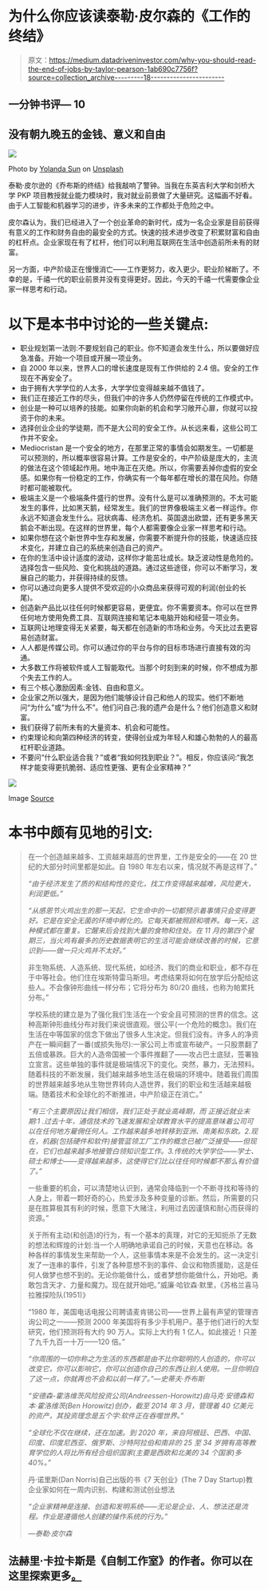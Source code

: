 # 为什么你应该读泰勒·皮尔森的《工作的终结》

> 原文：<https://medium.datadriveninvestor.com/why-you-should-read-the-end-of-jobs-by-taylor-pearson-1ab690c7756f?source=collection_archive---------18----------------------->

## 一分钟书评— 10

## 没有朝九晚五的金钱、意义和自由

![](img/dd911c36d925e34dc6045cea05425d0e.png)

Photo by [Yolanda Sun](https://unsplash.com/@iyolanda?utm_source=medium&utm_medium=referral) on [Unsplash](https://unsplash.com?utm_source=medium&utm_medium=referral)

泰勒·皮尔逊的《乔布斯的终结》给我敲响了警钟。当我在东英吉利大学和剑桥大学 PKP 项目教授就业能力模块时，我对就业前景做了大量研究。这幅画不好看。由于人工智能和机器学习的进步，许多未来的工作都处于危险之中。

皮尔森认为，我们已经进入了一个创业革命的新时代，成为一名企业家是目前获得有意义的工作和财务自由的最安全的方式。快速的技术进步改变了积累财富和自由的杠杆点。企业家现在有了杠杆，他们可以利用互联网在生活中创造前所未有的财富。

另一方面，中产阶级正在慢慢消亡——工作更努力，收入更少。职业阶梯断了。不幸的是，千禧一代的职业前景并没有变得更好。因此，今天的千禧一代需要像企业家一样思考和行动。

# 以下是本书中讨论的一些关键点:

*   职业规划第一法则:不要规划自己的职业。你不知道会发生什么，所以要做好应急准备。开始一个项目或开展一项业务。
*   自 2000 年以来，世界人口的增长速度是现有工作供给的 2.4 倍。安全的工作现在不再安全了。
*   由于拥有大学学位的人太多，大学学位变得越来越不值钱了。
*   我们正在接近工作的尽头，但我们中的许多人仍然停留在传统的工作模式中。
*   创业是一种可以培养的技能。如果你向新的机会和学习敞开心扉，你就可以投资于你的未来。
*   选择创业企业的学徒期，而不是大公司的安全工作。从长远来看，这些公司工作并不安全。
*   Mediocristan 是一个安全的地方，在那里正常的事情会如期发生。一切都是可以预测的，所以概率很容易计算。工作是安全的，中产阶级是庞大的，主流的做法在这个领域起作用。地中海正在灭绝。所以，你需要丢掉你虚假的安全感。如果你有一份稳定的工作，你确实有一个每年都在增长的潜在风险。你随时都可能被取代。
*   极端主义是一个极端条件盛行的世界。没有什么是可以准确预测的。不太可能发生的事件，比如黑天鹅，经常发生。我们的世界像极端主义者一样运作。你永远不知道会发生什么。冠状病毒、经济危机、英国退出欧盟，还有更多黑天鹅会不断出现。在这样的世界里，每个人都需要像企业家一样思考和行动。
*   如果你想在这个新世界中生存和发展，你需要不断提升你的技能，快速适应技术变化，并建立自己的系统来创造自己的资产。
*   在你的生活中设计适度的波动，这样你才能茁壮成长。缺乏波动性是危险的。选择包含一些风险、变化和挑战的道路。通过这些途径，你可以不断学习，发展自己的能力，并获得持续的反馈。
*   你可以通过向更多人提供不受欢迎的小众商品来获得可观的利润(创业的长尾)。
*   创造新产品比以往任何时候都更容易，更便宜。你不需要资本。你可以在世界任何地方使用免费工具、互联网连接和笔记本电脑开始和经营一项业务。
*   互联网让地理变得无关紧要，每天都在创造新的市场和业务。今天比过去更容易创造财富。
*   人人都是传媒公司。你可以通过你的平台与你的目标市场进行直接有效的沟通。
*   大多数工作将被软件或人工智能取代。当那个时刻到来的时候，你不想成为那个失去工作的人。
*   有三个核心激励因素:金钱、自由和意义。
*   企业家之所以强大，是因为他们能够设计自己和他人的现实。他们不断地问“为什么”或“为什么不”。他们问自己:我的遗产会是什么？他们创造意义和财富。
*   我们获得了前所未有的大量资本、机会和可能性。
*   约束理论和向第四种经济的转变，使得创业成为年轻人和雄心勃勃的人的最高杠杆职业道路。
*   不要问“什么职业适合我？”或者“我如何找到职业？”。相反，你应该问:“我怎样才能变得更抗脆弱、适应性更强、更有企业家精神？”

![](img/e7ee8257312e1caae8dc5ec052ba2d49.png)

Image [Source](https://www.amazon.com/End-Jobs-Meaning-9-5-ebook/dp/B010L8SYRG/ref=sr_1_2?dchild=1&keywords=the+end+of+jobs&qid=1613292265&sr=8-2)

# 本书中颇有见地的引文:

> 在一个创造越来越多、工资越来越高的世界里，工作是安全的——在 20 世纪的大部分时间里都是如此。自 1980 年左右以来，情况就不再是这样了。”
> 
> *“由于经济发生了质的和结构性的变化，找工作变得越来越难，风险更大，利润更低。”*
> 
> *“从感恩节火鸡出生的那一天起，它生命中的一切都预示着事情只会变得更好。它是在安全无菌的环境中孵化的。它每天都被照顾和喂养。每一天，这种模式都在重复。它醒来后会找到大量的食物和住处。在 11 月的第四个星期三，当火鸡有最多的历史数据表明它的生活可能会继续改善的时候，它意识到——做一只火鸡并不太好。”*
> 
> 非生物系统、人造系统、现代系统，如经济、我们的商业和职业，都不存在于中等社会。他们住在埃斯特雷马斯坦。考虑结果将如何在放学后分配给这些人。不会像钟形曲线一样分布；它将分布为 80/20 曲线，也称为帕累托分布。”
> 
> 学校系统的建立是为了强化我们生活在一个安全且可预测的世界的信念。这种高斯钟形曲线分布对我们来说很直观。很公平(一个危险的概念)。我们在生活在中等国家的信念下做出了很多人生决定。但我们没有。许多人的净资产在一瞬间翻了一番(或损失殆尽):一家公司上市或宣布破产。一只股票翻了五倍或暴跌。巨大的人造帝国被一个事件推翻了——攻占巴士底狱，签署独立宣言。这些单独的事件就是极端情况下的变化。突然，暴力，无法预料。随着科技的不断发展，我们越来越多地生活在极端的环境中。随着我们周围的世界越来越多地从生物世界转向人造世界，我们的职业和生活越来越极端。随着技术和全球化的不断推进，中产阶级正在消亡。”
> 
> *“有三个主要原因让我们相信，我们正处于就业高峰期，而
> 正接近就业末期:1 .过去十年，通信技术的飞速发展和全球教育水平的提高意味着公司可以在任何地方雇佣任何人。工作越来越多地转移到亚洲、南美和东欧。2.现在，机器(包括硬件和软件)接管蓝领工厂工作的概念已被广泛接受——但现在，它们也越来越多地接管白领知识型工作。3.传统的大学学位——学士、硕士和博士——变得越来越多，这使得它们比以往任何时候都不那么有价值了。”*
> 
> 一些重要的机会，可以清楚地认识到，通常会降临到一个不断寻找和等待的人身上，带着一颗好奇的心，热爱涉及多种变量的诊断。然后，所需要的只是在胜算极其有利的时候，愿意下大赌注，利用过去因谨慎和耐心而获得的资源。”
> 
> 关于所有主动(和创造)的行为，有一个基本的真理，对它的无知扼杀了无数的想法和辉煌的计划:当一个人明确地承诺自己的时候，天意也在移动。各种各样的事情发生来帮助一个人，这些事情本来是不会发生的。这一决定引发了一连串的事件，引发了各种意想不到的事件、会议和物质援助，这是任何人做梦也想不到的。无论你能做什么，或者梦想你能做什么，开始吧。勇敢包含天才、力量和魔力。现在就开始吧。”威廉·哈钦森·默里，《苏格兰喜马拉雅探险队(1951)》
> 
> “1980 年，美国电话电报公司聘请麦肯锡公司——世界上最有声望的管理咨询公司之一——预测 2000 年美国将有多少手机用户。基于他们进行的大型研究，他们预测将有大约 90 万人。实际上大约有 1 亿人。如此接近！只差了九千九百一十万——120 倍。”
> 
> *“你周围的一切你称之为生活的东西都是由不比你聪明的人创造的，你可以改变它，你可以影响它，你可以创造你自己的东西让别人使用。一旦你明白了这一点，你就再也不会和以前一样了。”—史蒂夫·乔布斯*
> 
> *“安德森-霍洛维茨风险投资公司(Andreessen-Horowitz)由马克·安德森和本·霍洛维茨(Ben Horowitz)创办，截至 2014 年 3 月，管理着 40 亿美元的资产，其投资理念是五个字:软件正在吞噬世界。”*
> 
> *“全球化不仅在继续，还在加速。到 2020 年，来自阿根廷、巴西、中国、印度、印度尼西亚、俄罗斯、沙特阿拉伯和南非的 25 至 34 岁拥有高等教育学位的人将比所有经合组织国家(主要是西欧和北美的 34 个国家)多 40%。”*
> 
> 丹·诺里斯(Dan Norris)自己出版的书《7 天创业》(The 7 Day Startup)教企业家如何在一周内识别、构建和测试创业想法
> 
> *“企业家精神是连接、创造和发明系统——无论是企业、人、想法还是流程。作业是遵循他人创建的操作系统的行为。”*
> 
> *—泰勒·皮尔森*

## 法赫里·卡拉卡斯是《自制工作室》的作者。你可以在这里探索更多[。](https://selfmakingstudio.com/)
